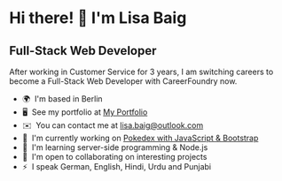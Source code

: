 Hi there! 👋 I'm Lisa Baig
==========================

Full-Stack Web Developer
------------------------

After working in Customer Service for 3 years, I am switching careers to become a Full-Stack Web Developer with CareerFoundry now.

* 🌍  I'm based in Berlin
* 🖥️  See my portfolio at [My Portfolio](http://leezajee.github.io/portfolio.website/)
* ✉️  You can contact me at [lisa.baig@outlook.com](mailto:lisa.baig@outlook.com)
* 🚀  I'm currently working on [Pokedex with JavaScript & Bootstrap](http://leezajee.github.io/Pokedex/)
* 🧠  I'm learning server-side programming & Node.js
* 🤝  I'm open to collaborating on interesting projects
* ⚡  I speak German, English, Hindi, Urdu and Punjabi
